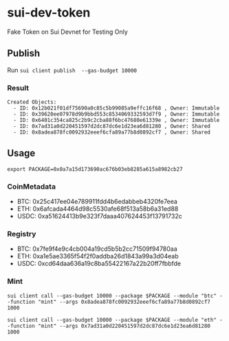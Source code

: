 # sui-dev-token

Fake Token on Sui Devnet for Testing Only

## Publish

Run
`sui client publish  --gas-budget 10000`

### Result

```
Created Objects:
  - ID: 0x12b021f01df75690a0c85c5b99085a9effc16f68 , Owner: Immutable
  - ID: 0x39620ee07978d9b9bbd553c8534069332593d7f9 , Owner: Immutable
  - ID: 0x6401c354ca825c2b9c2cba88f6bc47680e61339e , Owner: Immutable
  - ID: 0x7ad31a0d220451597d2dc87dc6e1d23ea6d81280 , Owner: Shared
  - ID: 0x8adea878fc0092932eeef6cfa89a77b8d0892cf7 , Owner: Shared
```

## Usage

`export PACKAGE=0x0a7a15d173690ac676b03eb8285a615a8982cb27`

### CoinMetadata
* BTC: 0x25c417ee04e789911fdd4b6edabbeb4320fe7eea
* ETH: 0x6afcada4464d98c5530afe68f513a58b6a31ed88
* USDC: 0xa51624413b9e323f7daaa407624453f13791732c


### Registry
* BTC: 0x7fe9f4e9c4cb004a19cd5b5b2cc71509f94780aa
* ETH: 0xa1e5ae3365f54f2f0addba26d1843a99a3d04eab
* USDC: 0xcd64daa636a19c8ba55422167a22b20ff7fbbfde


### Mint

`sui client call --gas-budget 10000 --package $PACKAGE --module "btc" --function "mint" --args 0x8adea878fc0092932eeef6cfa89a77b8d0892cf7 1000`

`sui client call --gas-budget 10000 --package $PACKAGE --module "eth" --function "mint" --args 0x7ad31a0d220451597d2dc87dc6e1d23ea6d81280 1000`
